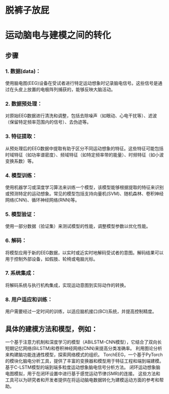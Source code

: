 # 脱裤子放屁
# 运动脑电与建模之间的转化
## 步骤
### 1. 数据(data)：
使用脑电图(EEG)设备在受试者进行特定运动想象时记录脑电信号。这些信号是通过在头皮上放置的电极阵列捕获的，能够反映大脑活动。

### 2. 数据预处理：
对原始EEG数据进行清洗和调整，包括去除噪声（如眼动、心电干扰等）、滤波（保留特定频率范围内的信号）、去伪迹等。

### 3. 特征提取：
从预处理后的EEG数据中提取有助于区分不同运动想象的特征。这些特征可能包括时域特征（如功率谱密度）、频域特征（如特定频率带的能量）、时频特征（如小波变换系数）等。

### 4. 模型训练：
使用机器学习或深度学习算法来训练一个模型，该模型能够根据提取的特征来识别或预测特定的运动想象。常见的模型包括支持向量机(SVM)、随机森林、卷积神经网络(CNN)、循环神经网络(RNN)等。

### 5. 模型验证：
使用一部分数据（验证集）来测试模型的性能，调整模型参数以优化性能。

### 6. 解码：
将模型应用于新的EEG数据，以实时或近实时地解码受试者的意图。解码结果可以用于控制外部设备，如假肢、轮椅或电脑光标。

### 7. 系统集成：
将解码系统与执行机构集成，实现运动意图到实际动作的转换。

### 8. 用户适应和训练：
用户需要经过一定时间的训练，以适应脑机接口(BCI)系统，并提高控制精度。

## 具体的建模方法和模型，例如：

一个基于注意力机制和深度学习的模型（ABiLSTM-CNN模型），它结合了双向长短期记忆网络(BiLSTM)和卷积神经网络(CNN)来提高分类准确率。
利用图论分析来构建脑功能连通性模型，探索网络模式的组织。
TorchEEG，一个基于PyTorch的模块化脑电分析工具，提供了丰富的变换器和模型用于特征工程和端到端建模。
基于C-LSTM模型的端到端多粒度运动想象脑电信号分析方法。
闭环运动想象脑电图模拟，用于在闭环设置中进行基于感觉运动节律(SMR)的连接。
这些方法和工具可以为研究者和开发者提供在将运动脑电数据转化为建模运动方面的参考和帮助。
